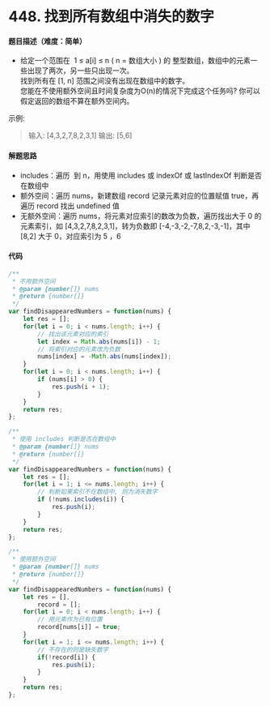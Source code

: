 <!--
 * @Author: your name
 * @Date: 2020-03-08 15:02:29
 * @LastEditTime: 2020-03-08 15:30:34
 * @LastEditors: your name
 * @Description: In User Settings Edit
 * @FilePath: /leetcode_fe/401-450/448_找到所有数组中消失的数字.md
 -->
# 448. 找到所有数组中消失的数字

#### 题目描述（难度：简单）
+ 给定一个范围在  1 ≤ a[i] ≤ n ( n = 数组大小 ) 的 整型数组，数组中的元素一些出现了两次，另一些只出现一次。<br />找到所有在 [1, n] 范围之间没有出现在数组中的数字。<br />您能在不使用额外空间且时间复杂度为O(n)的情况下完成这个任务吗? 你可以假定返回的数组不算在额外空间内。

示例:
> 输入: [4,3,2,7,8,2,3,1]
> 输出: [5,6]


#### 解题思路

- includes：遍历  到 n，用使用 includes 或 indexOf 或 lastIndexOf 判断是否在数组中
- 额外空间：遍历 nums，新建数组 record 记录元素对应的位置赋值 true，再遍历 record 找出 undefined 值
- 无额外空间：遍历 nums，将元素对应索引的数改为负数，遍历找出大于 0 的元素索引，如 [4,3,2,7,8,2,3,1]，转为负数即 [-4,-3,-2,-7,8,2,-3,-1]，其中 [8,2] 大于 0，对应索引为 5 ，6

#### 代码

```javascript
/**
 * 不用额外空间
 * @param {number[]} nums
 * @return {number[]}
 */
var findDisappearedNumbers = function(nums) {
    let res = [];
    for(let i = 0; i < nums.length; i++) {
        // 找出该元素对应的索引
        let index = Math.abs(nums[i]) - 1;
        // 将索引对应的元素改为负数
        nums[index] = -Math.abs(nums[index]);
    }
    for(let i = 0; i < nums.length; i++) {
        if (nums[i] > 0) {
            res.push(i + 1);
        }
    }
    return res;
};

/**
 * 使用 includes 判断是否在数组中
 * @param {number[]} nums
 * @return {number[]}
 */
var findDisappearedNumbers = function(nums) {
    let res = [];
    for(let i = 1; i <= nums.length; i++) {
        // 判断如果索引不在数组中, 则为消失数字
        if (!nums.includes(i)) {
            res.push(i);
        }
    }
    return res;
};

/**
 * 使用额外空间
 * @param {number[]} nums
 * @return {number[]}
 */
var findDisappearedNumbers = function(nums) {
    let res = [],
        record = [];
    for(let i = 0; i < nums.length; i++) {
        // 用元素作为已有位置
        record[nums[i]] = true;
    }
    for(let i = 1; i <= nums.length; i++) {
        // 不存在的则是缺失数字
        if(!record[i]) {
            res.push(i);
        }
    }
    return res;
};
```

